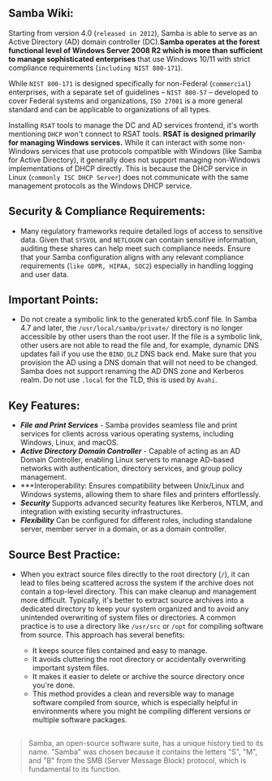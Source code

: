 ## Samba Wiki:

Starting from version 4.0 (`released in 2012`), Samba is able to serve as an Active Directory (AD) domain controller (DC).**Samba operates at the forest functional level of Windows Server 2008 R2 which is more than sufficient to manage sophisticated enterprises** that use Windows 10/11 with strict compliance requirements (`including NIST 800-171`).

While `NIST 800-171` is designed specifically for non-Federal (`commercial`) enterprises, with a separate set of guidelines – `NIST 800-57` – developed to cover Federal systems and organizations, `ISO 27001` is a more general standard and can be applicable to organizations of all types.

Installing `RSAT` tools to manage the DC and AD services frontend, it's worth mentioning `DHCP` won't connect to RSAT tools. **RSAT is designed primarily for managing Windows services.** While it can interact with some non-Windows services that use protocols compatible with Windows (like Samba for Active Directory), it generally does not support managing non-Windows implementations of DHCP directly. This is because the DHCP service in Linux (`commonly ISC DHCP Server`) does not communicate with the same management protocols as the Windows DHCP service.

## Security & Compliance Requirements:

- Many regulatory frameworks require detailed logs of access to sensitive data. Given that `SYSVOL` and `NETLOGON` can contain sensitive information, auditing these shares can help meet such compliance needs. Ensure that your Samba configuration aligns with any relevant compliance requirements (`like GDPR, HIPAA, SOC2`) especially in handling logging and user data.

## Important Points:

- Do not create a symbolic link to the generated krb5.conf file. In Samba 4.7 and later, the `/usr/local/samba/private/` directory is no longer accessible by other users than the root user. If the file is a symbolic link, other users are not able to read the file and, for example, dynamic DNS updates fail if you use the `BIND_DLZ` DNS back end. Make sure that you provision the AD using a DNS domain that will not need to be changed. Samba does not support renaming the AD DNS zone and Kerberos realm. Do not use `.local` for the TLD, this is used by `Avahi`.


## Key Features:

- ***File and Print Services*** - Samba provides seamless file and print services for clients across various operating systems, including Windows, Linux, and macOS.
- ***Active Directory Domain Controller*** - Capable of acting as an AD Domain Controller, enabling Linux servers to manage AD-based networks with authentication, directory services, and group policy management.
- ***Interoperability: Ensures compatibility between Unix/Linux and Windows systems, allowing them to share files and printers effortlessly.
- ***Security*** Supports advanced security features like Kerberos, NTLM, and integration with existing security infrastructures.
- ***Flexibility*** Can be configured for different roles, including standalone server, member server in a domain, or as a domain controller.


## Source Best Practice:

- When you extract source files directly to the root directory (`/`), it can lead to files being scattered across the system if the archive does not contain a top-level directory. This can make cleanup and management more difficult. Typically, it's better to extract source archives into a dedicated directory to keep your system organized and to avoid any unintended overwriting of system files or directories. A common practice is to use a directory like `/usr/src` or `/opt` for compiling software from source. This approach has several benefits:
  
  - It keeps source files contained and easy to manage.
  - It avoids cluttering the root directory or accidentally overwriting important system files.
  - It makes it easier to delete or archive the source directory once you're done.
  - This method provides a clean and reversible way to manage software compiled from source, which is especially helpful in environments where you might be compiling different versions or multiple software packages.

##
> Samba, an open-source software suite, has a unique history tied to its name. "Samba" was chosen because it contains the letters "S", "M", and "B" from the SMB (Server Message Block) protocol, which is fundamental to its function. 
